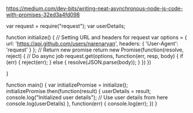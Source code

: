 https://medium.com/dev-bits/writing-neat-asynchronous-node-js-code-with-promises-32ed3a4fd098

var request = require("request");
var userDetails;

function initialize() {
    // Setting URL and headers for request
    var options = {
        url: 'https://api.github.com/users/narenaryan',
        headers: {
            'User-Agent': 'request'
        }
    };
    // Return new promise
    return new Promise(function(resolve, reject) {
    	// Do async job
        request.get(options, function(err, resp, body) {
            if (err) {
                reject(err);
            } else {
                resolve(JSON.parse(body));
            }
        })
    })

}

function main() {
    var initializePromise = initialize();
    initializePromise.then(function(result) {
        userDetails = result;
        console.log("Initialized user details");
        // Use user details from here
        console.log(userDetails)
    }, function(err) {
        console.log(err);
    })
}
